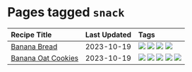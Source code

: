 # Pages tagged `snack`

|Recipe Title|Last Updated|Tags
|:---|:---|:---|
|[Banana Bread](../recipes/bananabread.md)|2023-10-19|[![](https://img.shields.io/badge/tag-baked-28ab17)](../tags/baked.md) [![](https://img.shields.io/badge/tag-dessert-8f457a)](../tags/dessert.md) [![](https://img.shields.io/badge/tag-snack-e5c1d4)](../tags/snack.md) [![](https://img.shields.io/badge/tag-vegan-acaf3f)](../tags/vegan.md)|
|[Banana Oat Cookies](../recipes/bananaoatcookies.md)|2023-10-19|[![](https://img.shields.io/badge/tag-baked-28ab17)](../tags/baked.md) [![](https://img.shields.io/badge/tag-breakfast-062ab)](../tags/breakfast.md) [![](https://img.shields.io/badge/tag-dessert-8f457a)](../tags/dessert.md) [![](https://img.shields.io/badge/tag-great-517a72)](../tags/great.md) [![](https://img.shields.io/badge/tag-snack-e5c1d4)](../tags/snack.md)|